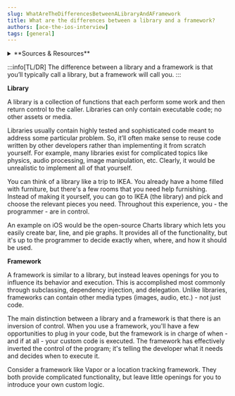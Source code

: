 ```yaml
---
slug: WhatAreTheDifferencesBetweenALibraryAndAFramework
title: What are the differences between a library and a framework?
authors: [ace-the-ios-interview]
tags: [general]
---
```


<details>
  <summary>**Sources & Resources**</summary>

  **Main Source:** [Ace the iOS Interview](https://aryamansharda.gumroad.com/l/tcvck)

  **Additional Sources:**

  **Further Reading:**

</details>

:::info[TL/DR]
The difference between a library and a framework is that you’ll typically call a library, but a framework will call you.
:::



**Library**

A library is a collection of functions that each perform some work and then return control to the caller. Libraries can only contain executable code; no other assets or media.

Libraries usually contain highly tested and sophisticated code meant to address some particular problem. So, it’ll often make sense to reuse code written by other developers rather than implementing it from scratch yourself. For example, many libraries exist for complicated topics like physics, audio processing, image manipulation, etc. Clearly, it would be unrealistic to implement all of that yourself.

You can think of a library like a trip to IKEA. You already have a home filled with furniture, but there's a few rooms that you need help furnishing. Instead of making it yourself, you can go to IKEA (the library) and pick and choose the relevant pieces you need. Throughout this experience, you - the programmer - are in control.

An example on iOS would be the open-source Charts library which lets you easily create bar, line, and pie graphs. It provides all of the functionality, but it's up to the programmer to decide exactly when, where, and how it should be used.

**Framework**

A framework is similar to a library, but instead leaves openings for you to influence its behavior and execution. This is accomplished most commonly through subclassing, dependency injection, and delegation. Unlike libraries, frameworks can contain other media types (images, audio, etc.) - not just code.

The main distinction between a library and a framework is that there is an inversion of control. When you use a framework, you'll have a few opportunities to plug in your code, but the framework is in charge of when - and if at all - your custom code is executed. The framework has effectively inverted the control of the program; it's telling the developer what it needs and decides when to execute it.

Consider a framework like Vapor or a location tracking framework. They both provide complicated functionality, but leave little openings for you to introduce your own custom logic.

